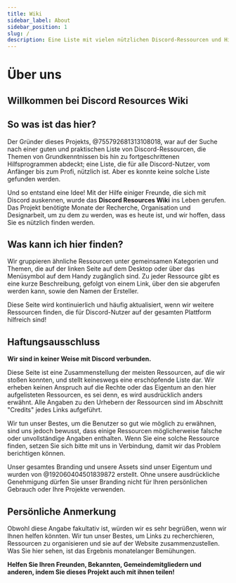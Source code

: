 ```yaml
---
title: Wiki
sidebar_label: About
sidebar_position: 1
slug: /
description: Eine Liste mit vielen nützlichen Discord-Ressourcen und Hilfsprogrammen für alle Arten von Nutzern, vom Anfänger bis zum Power-User.
---
```


# Über uns

## Willkommen bei Discord Resources Wiki

## So was ist das hier?

Der Gründer dieses Projekts, @755792681313108018, war auf der Suche nach einer guten und praktischen Liste von Discord-Ressourcen, die Themen von Grundkenntnissen bis hin zu fortgeschrittenen Hilfsprogrammen abdeckt; eine Liste, die für alle Discord-Nutzer, vom Anfänger bis zum Profi, nützlich ist. Aber es konnte keine solche Liste gefunden werden.

Und so entstand eine Idee!
Mit der Hilfe einiger Freunde, die sich mit Discord auskennen, wurde das **Discord Resources Wiki** ins Leben gerufen. Das Projekt benötigte Monate der Recherche, Organisation und Designarbeit, um zu dem zu werden, was es heute ist, und wir hoffen, dass Sie es nützlich finden werden.

## Was kann ich hier finden?

Wir gruppieren ähnliche Ressourcen unter gemeinsamen Kategorien und Themen, die auf der linken Seite auf dem Desktop oder über das Menüsymbol auf dem Handy zugänglich sind. Zu jeder Ressource gibt es eine kurze Beschreibung, gefolgt von einem Link, über den sie abgerufen werden kann, sowie den Namen der Ersteller.

Diese Seite wird kontinuierlich und häufig aktualisiert, wenn wir weitere Ressourcen finden, die für Discord-Nutzer auf der gesamten Plattform hilfreich sind!

## Haftungsausschluss

**Wir sind in keiner Weise mit Discord verbunden.**

Diese Seite ist eine Zusammenstellung der meisten Ressourcen, auf die wir stoßen konnten, und stellt keineswegs eine erschöpfende Liste dar. Wir erheben keinen Anspruch auf die Rechte oder das Eigentum an den hier aufgelisteten Ressourcen, es sei denn, es wird ausdrücklich anders erwähnt. Alle Angaben zu den Urhebern der Ressourcen sind im Abschnitt "Credits" jedes Links aufgeführt.

Wir tun unser Bestes, um die Benutzer so gut wie möglich zu erwähnen, sind uns jedoch bewusst, dass einige Ressourcen möglicherweise falsche oder unvollständige Angaben enthalten. Wenn Sie eine solche Ressource finden, setzen Sie sich bitte mit uns in Verbindung, damit wir das Problem berichtigen können.

Unser gesamtes Branding und unsere Assets sind unser Eigentum und wurden von @192060404501839872 erstellt. Ohne unsere ausdrückliche Genehmigung dürfen Sie unser Branding nicht für Ihren persönlichen Gebrauch oder Ihre Projekte verwenden. 

## Persönliche Anmerkung

Obwohl diese Angabe fakultativ ist, würden wir es sehr begrüßen, wenn wir Ihnen helfen könnten. Wir tun unser Bestes, um Links zu recherchieren, Ressourcen zu organisieren und sie auf der Website zusammenzustellen. Was Sie hier sehen, ist das Ergebnis monatelanger Bemühungen.

**Helfen Sie Ihren Freunden, Bekannten, Gemeindemitgliedern und anderen, indem Sie dieses Projekt auch mit ihnen teilen!**

